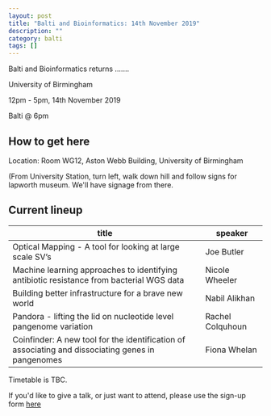 ```yaml
---
layout: post
title: "Balti and Bioinformatics: 14th November 2019"
description: ""
category: balti
tags: []
---
```


Balti and Bioinformatics returns .......

University of Birmingham

12pm - 5pm, 14th November 2019

Balti @ 6pm

## How to get here

Location: Room WG12, Aston Webb Building, University of Birmingham

(From University Station, turn left, walk down hill and follow signs for lapworth museum. We'll have signage from there.

## Current lineup

| title | speaker |
|-------|---------|
|Optical Mapping - A tool for looking at large scale SV’s|Joe Butler|
|Machine learning approaches to identifying antibiotic resistance from bacterial WGS data|Nicole Wheeler|
|Building better infrastructure for a brave new world|Nabil Alikhan|
|Pandora - lifting the lid on nucleotide level pangenome variation|Rachel Colquhoun|
|Coinfinder: A new tool for the identification of associating and dissociating genes in pangenomes|Fiona Whelan|

Timetable is TBC.

If you'd like to give a talk, or just want to attend, please use the sign-up form [here](https://forms.gle/kz6DMVKouijKRP7XA)
